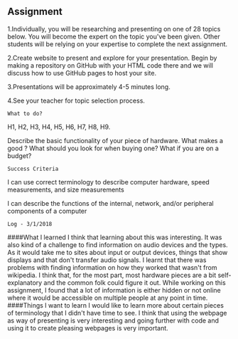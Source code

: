 ## Assignment
1.Individually, you will be researching and presenting on one of 28 topics below. You will become the expert on the topic you've been given. Other students will be relying on your expertise to complete the next assignment.

2.Create website to present and explore for your presentation. Begin by making a repository on GitHub with your HTML code there and we will discuss how to use GitHub pages to host your site.

3.Presentations will be approximately 4-5 minutes long.

4.See your teacher for topic selection process.

    What to do?

H1, H2, H3, H4, H5, H6, H7, H8, H9.

Describe the basic functionality of your piece of hardware.
What makes a good <insert name of hardware piece here> ? What should you look for when buying one? What if you are on a budget?
  
  
    Success Criteria

I can use correct terminology to describe computer hardware, speed measurements, and size measurements			

I can describe the functions of the internal, network, and/or peripheral components of a computer			


    Log - 3/1/2018
####What I learned
I think that learning about this was interesting. It was also kind of a challenge to find information on audio devices and the types.
As it would take me to sites about input or output devices, things that show displays and that don't transfer audio signals. I learnt that 
there was problems with finding information on how they worked that wasn't from wikipedia. I think that, for the most part, most hardware 
pieces are a bit self-explanatory and the common folk could figure it out. While working on this assignment, I found that a lot of information is either hidden or not online where it would be accessible on multiple people at any point in time.
####Things I want to learn
I would like to learn more about certain pieces of terminology that I didn't have time to see. I think that using the webpage as way of presenting is very interesting and going further with code and using it to create pleasing webpages is very important.
